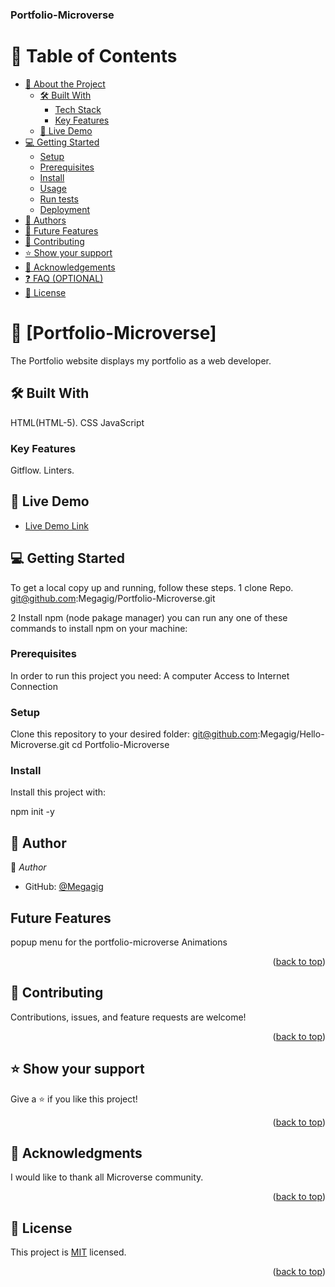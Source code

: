 <h3><b>Portfolio-Microverse</b></h3>

# 📗 Table of Contents

- [📖 About the Project](#about-project)
  - [🛠 Built With](#built-with)
    - [Tech Stack](#tech-stack)
    - [Key Features](#key-features)
  - [🚀 Live Demo](#live-demo)
- [💻 Getting Started](#getting-started)
  - [Setup](#setup)
  - [Prerequisites](#prerequisites)
  - [Install](#install)
  - [Usage](#usage)
  - [Run tests](#run-tests)
  - [Deployment](#triangular_flag_on_post-deployment)
- [👥 Authors](#authors)
- [🔭 Future Features](#future-features)
- [🤝 Contributing](#contributing)
- [⭐️ Show your support](#support)
- [🙏 Acknowledgements](#acknowledgements)
- [❓ FAQ (OPTIONAL)](#faq)
- [📝 License](#license)

# 📖 [Portfolio-Microverse] <a name="about-project"></a>

The Portfolio website displays my portfolio as a web developer.

## 🛠 Built With <a name="built-with"></a>

HTML(HTML-5).
CSS
JavaScript

### Key Features <a name="key-features"></a>

Gitflow.
Linters.

## 🚀 Live Demo <a name="live-demo"></a>

- [Live Demo Link](https://obianthony.netlify.app/)

## 💻 Getting Started <a name="getting-started"></a>

To get a local copy up and running, follow these steps.
1 clone Repo. git@github.com:Megagig/Portfolio-Microverse.git

2 Install npm (node pakage manager) you can run any one of these commands to install npm on your machine:

### Prerequisites

In order to run this project you need:
A computer
Access to Internet Connection

### Setup

Clone this repository to your desired folder:
git@github.com:Megagig/Hello-Microverse.git
cd Portfolio-Microverse

### Install

Install this project with:

npm init -y

## 👥 Author <a name="authors"></a>

👤 _Author_

- GitHub: [@Megagig](https://github.com/Megagig)

## Future Features

popup menu for the portfolio-microverse
Animations

<p align="right">(<a href="#readme-top">back to top</a>)</p>

## 🤝 Contributing <a name="contributing"></a>

Contributions, issues, and feature requests are welcome!

<p align="right">(<a href="#readme-top">back to top</a>)</p>

## ⭐️ Show your support <a name="support"></a>

Give a ⭐️ if you like this project!

<p align="right">(<a href="#readme-top">back to top</a>)</p>

## 🙏 Acknowledgments <a name="acknowledgements"></a>

I would like to thank all Microverse community.

<p align="right">(<a href="#readme-top">back to top</a>)</p>

## 📝 License <a name="license"></a>

This project is [MIT](./MIT.md) licensed.

<p align="right">(<a href="#readme-top">back to top</a>)</p>
